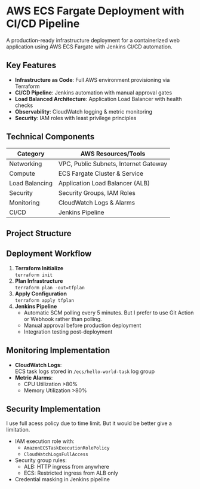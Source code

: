 # AWS ECS Fargate Deployment with CI/CD Pipeline


A production-ready infrastructure deployment for a containerized web application using AWS ECS Fargate with Jenkins CI/CD automation.

## Key Features
- **Infrastructure as Code**: Full AWS environment provisioning via Terraform
- **CI/CD Pipeline**: Jenkins automation with manual approval gates
- **Load Balanced Architecture**: Application Load Balancer with health checks
- **Observability**: CloudWatch logging & metric monitoring
- **Security**: IAM roles with least privilege principles

## Technical Components
| Category          | AWS Resources/Tools                       |
|--------------------|-------------------------------------------|
| Networking        | VPC, Public Subnets, Internet Gateway     |
| Compute           | ECS Fargate Cluster & Service             |
| Load Balancing    | Application Load Balancer (ALB)           |
| Security          | Security Groups, IAM Roles                |
| Monitoring        | CloudWatch Logs & Alarms                  |
| CI/CD             | Jenkins Pipeline                          |

## Project Structure


## Deployment Workflow
1. **Terraform Initialize**  
   `terraform init`  
2. **Plan Infrastructure**  
   `terraform plan -out=tfplan`  
3. **Apply Configuration**  
   `terraform apply tfplan`  
4. **Jenkins Pipeline**
   - Automatic SCM polling every 5 minutes. But I prefer to use Git Action or Webhook rather than polling.
   - Manual approval before production deployment
   - Integration testing post-deployment

## Monitoring Implementation
- **CloudWatch Logs**:  
  ECS task logs stored in `/ecs/hello-world-task` log group
- **Metric Alarms**:
  - CPU Utilization >80%
  - Memory Utilization >80%

## Security Implementation
I use full acess policy due to time limit. But it would be better give a limitation.
- IAM execution role with:
  - `AmazonECSTaskExecutionRolePolicy`
  - `CloudWatchLogsFullAccess`
- Security group rules:
  - ALB: HTTP ingress from anywhere
  - ECS: Restricted ingress from ALB only
- Credential masking in Jenkins pipeline


